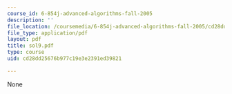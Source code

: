 ```yaml
---
course_id: 6-854j-advanced-algorithms-fall-2005
description: ''
file_location: /coursemedia/6-854j-advanced-algorithms-fall-2005/cd28dd25676b977c19e3e2391ed39821_sol9.pdf
file_type: application/pdf
layout: pdf
title: sol9.pdf
type: course
uid: cd28dd25676b977c19e3e2391ed39821

---
```

None